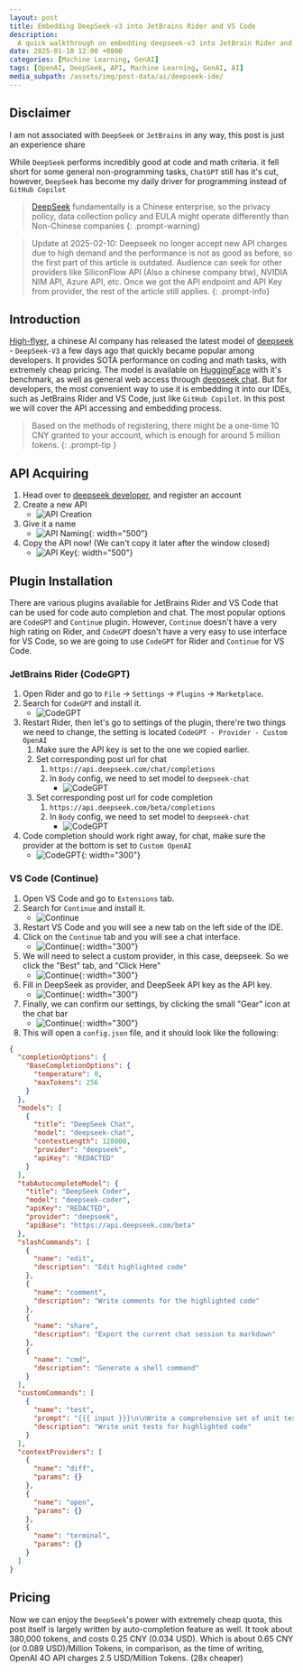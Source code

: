 ```yaml
---
layout: post
title: Embedding DeepSeek-v3 into JetBrains Rider and VS Code
description: 
  A quick walkthrough on embedding deepseek-v3 into JetBrain Rider and VS Code
date: 2025-01-10 12:00 +0800
categories: [Machine Learning, GenAI]
tags: [OpenAI, DeepSeek, API, Machine Learning, GenAI, AI]
media_subpath: /assets/img/post-data/ai/deepseek-ide/
---
```


## Disclaimer
I am not associated with `DeepSeek` or `JetBrains` in any way, this post is just an experience share

While `DeepSeek` performs incredibly good at code and math criteria. it fell short for some general non-programming tasks, `ChatGPT` still has it's cut, however, `DeepSeek` has become my daily driver for programming instead of `GitHub Copilot`

> [DeepSeek] fundamentally is a Chinese enterprise, so the privacy policy, data collection policy and EULA might operate differently than Non-Chinese companies
{: .prompt-warning}

> Update at 2025-02-10: Deepseek no longer accept new API charges due to high demand and the performance is not as good as before, so the first part of this article is outdated. Audience can seek for other providers like SiliconFlow API (Also a chinese company btw), NVIDIA NIM API, Azure API, etc. Once we got the API endpoint and API Key from provider, the rest of the article still applies.
{: .prompt-info}

## Introduction
[High-flyer], a chinese AI company has released the latest model of [deepseek] - `DeepSeek-V3`  a few days ago that quickly became popular among developers. It provides SOTA performance on coding and math tasks, with extremely cheap pricing. The model is available on [HuggingFace] with it's benchmark, as well as general web access through [deepseek chat]. But for developers, the most convenient way to use it is embedding it into our IDEs, such as JetBrains Rider and VS Code, just like `GitHub Copilot`. In this post we will cover the API accessing and embedding process.

> Based on the methods of registering, there might be a one-time 10 CNY granted to your account, which is enough for around 5 million tokens.
{: .prompt-tip }

## API Acquiring
1. Head over to [deepseek developer], and register an account
2. Create a new API
   - ![API Creation](deepseek_ide_api_1.png)
3. Give it a name
   - ![API Naming](deepseek_ide_api_2.png){: width="500"}
4. Copy the API now! (We can't copy it later after the window closed)
   - ![API Key](deepseek_ide_api_3.png){: width="500"}

## Plugin Installation
There are various plugins available for JetBrains Rider and VS Code that can be used for code auto completion and chat. The most popular options are `CodeGPT` and `Continue` plugin. However, `Continue` doesn't have a very high rating on Rider, and `CodeGPT` doesn't have a very easy to use interface for VS Code, so we are going to use `CodeGPT` for Rider and `Continue` for VS Code.

### JetBrains Rider (CodeGPT)
1. Open Rider and go to `File` -> `Settings` -> `Plugins` -> `Marketplace`.
2. Search for `CodeGPT` and install it.
   - ![CodeGPT](deepseek_ide_codegpt_1.png)
3. Restart Rider, then let's go to settings of the plugin, there're two things we need to change, the setting is located `CodeGPT - Provider - Custom OpenAI`
   1. Make sure the API key is set to the one we copied earlier.
   2. Set corresponding post url for chat
      1. `https://api.deepseek.com/chat/completions`
      2. In `Body` config, we need to set model to `deepseek-chat`
         - ![CodeGPT](deepseek_ide_codegpt_2.png)
   3. Set corresponding post url for code completion
      1. `https://api.deepseek.com/beta/completions`
      2. In `Body` config, we need to set model to `deepseek-chat`
         - ![CodeGPT](deepseek_ide_codegpt_3.png)
4. Code completion should work right away, for chat, make sure the provider at the bottom is set to `Custom OpenAI`
      - ![CodeGPT](deepseek_ide_codegpt_4.png){: width="300"}

### VS Code (Continue)
1. Open VS Code and go to `Extensions` tab.
2. Search for `Continue` and install it.
   - ![Continue](deepseek_ide_vsc_continue_1.png)
3. Restart VS Code and you will see a new tab on the left side of the IDE.
4. Click on the `Continue` tab and you will see a chat interface.
   - ![Continue](deepseek_ide_vsc_continue_2.png){: width="300"}
5. We will need to select a custom provider, in this case, deepseek. So we click the "Best" tab, and "Click Here"
   - ![Continue](deepseek_ide_vsc_continue_3.png){: width="300"}
6. Fill in DeepSeek as provider, and DeepSeek API key as the API key.
   - ![Continue](deepseek_ide_vsc_continue_4.png){: width="300"}
7. Finally, we can confirm our settings, by clicking the small "Gear" icon at the chat bar
   - ![Continue](deepseek_ide_vsc_continue_5.png){: width="300"}
8. This will open a `config.json` file, and it should look like the following:

```json
{
  "completionOptions": {
    "BaseCompletionOptions": {
      "temperature": 0,
      "maxTokens": 256
    }
  },
  "models": [
    {
      "title": "DeepSeek Chat",
      "model": "deepseek-chat",
      "contextLength": 128000,
      "provider": "deepseek",
      "apiKey": "REDACTED"
    }
  ],
  "tabAutocompleteModel": {
    "title": "DeepSeek Coder",
    "model": "deepseek-coder",
    "apiKey": "REDACTED",
    "provider": "deepseek",
    "apiBase": "https://api.deepseek.com/beta"
  },
  "slashCommands": [
    {
      "name": "edit",
      "description": "Edit highlighted code"
    },
    {
      "name": "comment",
      "description": "Write comments for the highlighted code"
    },
    {
      "name": "share",
      "description": "Export the current chat session to markdown"
    },
    {
      "name": "cmd",
      "description": "Generate a shell command"
    }
  ],
  "customCommands": [
    {
      "name": "test",
      "prompt": "{{{ input }}}\n\nWrite a comprehensive set of unit tests for the selected code. It should setup, run tests that check for correctness including important edge cases, and teardown. Ensure that the tests are complete and sophisticated. Give the tests just as chat output, don't edit any file.",
      "description": "Write unit tests for highlighted code"
    }
  ],
  "contextProviders": [
    {
      "name": "diff",
      "params": {}
    },
    {
      "name": "open",
      "params": {}
    },
    {
      "name": "terminal",
      "params": {}
    }
  ]
}
```

## Pricing
Now we can enjoy the `DeepSeek`'s power with extremely cheap quota, this post itself is largely written by auto-completion feature as well. It took about 380,000 tokens, and costs 0.25 CNY (0.034 USD). Which is about 0.65 CNY (or 0.089 USD)/Million Tokens, in comparison, as the time of writing, OpenAI 4O API charges 2.5 USD/Million Tokens. (28x cheaper)


[High-flyer]: https://www.high-flyer.cn/
[deepseek]: https://www.deepseek.com/
[HuggingFace]: https://huggingface.co/deepseek-ai/DeepSeek-V3
[deepseek chat]: https://chat.deepseek.com/
[deepseek developer]: https://developer.deepseek.com/